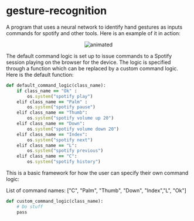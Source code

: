 # gesture-recognition
A program that uses a neural network to identify hand gestures as inputs commands for spotify and other tools. 
Here is an example of it in action:
<p align="center">
  <img src="demo.gif" alt="animated" />
</p>

The default command logic is set up to issue commands to a Spotify session playing on the browser for the device.
The logic is specified through a function which can be replaced by a custom command logic. Here is the default function:

```ruby
def default_command_logic(class_name):
    if class_name == "Ok" :
        os.system("spotify play")
    elif class_name == "Palm" :
        os.system("spotify pause")
    elif class_name == "Thumb":
        os.system("spotify volume up 20")
    elif class_name == "Down":
        os.system("spotify volume down 20")
    elif class_name == "Index":
        os.system("spotify next")
    elif class_name == "L":
        os.system("spotify previous")
    elif class_name == "C":
        os.system("spotify history")
```

This is a basic framework for how the user can specify their own command logic:

List of command names: ["C", "Palm", "Thumb", "Down", "Index","L", "Ok"]

```ruby
def custom_command_logic(class_name):
    # Do stuff
    pass

```

